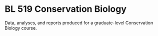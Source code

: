 # BL 519 Conservation Biology
 Data, analyses, and reports produced for a graduate-level Conservation Biology course.
